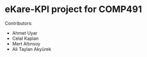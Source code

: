 # eKare-KPI project for COMP491 

Contributors:

- Ahmet Uyar
- Celal Kaplan
- Mert Altınsoy
- Ali Taylan Akyürek
